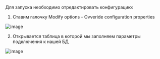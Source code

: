 Для запуска необходимо отредактировать конфигурацию:

1. Ставим галочку Modify options - Ovveride configuration properties

![image](https://github.com/South12309/merge_xml/assets/26357330/ac0b8ea1-32bb-40e3-a8cc-6987442ff928)


2. Открывается таблица в которой мы заполняем параметры подключения к нашей БД

![image](https://github.com/South12309/merge_xml/assets/26357330/57edeba8-ede1-43eb-af94-5752bf7c7004)

